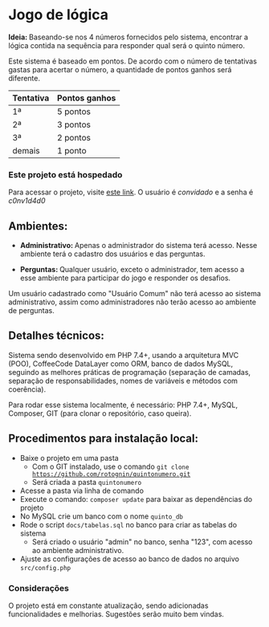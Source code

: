 # Jogo de lógica

<b>Ideia: </b> Baseando-se nos 4 números fornecidos pelo sistema, encontrar a lógica contida na 
sequência para responder qual será o quinto número.

Este sistema é baseado em pontos. De acordo com o número de tentativas gastas para acertar o número, 
a quantidade de pontos ganhos será diferente.

Tentativa | Pontos ganhos
----|-----
1ª | 5 pontos
2ª | 3 pontos
3ª | 2 pontos
demais | 1 ponto

### Este projeto está hospedado

Para acessar o projeto, visite [este link](https://rodrigotognin.com.br/quintonumero). 
O usuário é <em>convidado</em> e a senha é <em>c0nv1d4d0</em>

## Ambientes:

- <strong>Administrativo: </strong> Apenas o administrador do sistema terá acesso. Nesse ambiente terá o cadastro dos usuários e das perguntas.

- <strong>Perguntas: </strong> Qualquer usuário, exceto o administrador, tem acesso a esse ambiente para participar 
do jogo e responder os desafios.

Um usuário cadastrado como "Usuário Comum" não terá acesso ao sistema administrativo, assim como administradores não terão acesso ao ambiente de perguntas.

## Detalhes técnicos:

Sistema sendo desenvolvido em PHP 7.4+, usando a arquitetura MVC (POO), CoffeeCode DataLayer como ORM, banco de dados MySQL, seguindo as melhores práticas de programação (separação de camadas, separação de responsabilidades, nomes de variáveis e métodos com coerência).

Para rodar esse sistema localmente, é necessário: PHP 7.4+, MySQL, Composer, GIT (para clonar o repositório, caso queira).

## Procedimentos para instalação local:

- Baixe o projeto em uma pasta
  - Com o GIT instalado, use o comando <code>git clone https://github.com/rotognin/quintonumero.git</code>
  - Será criada a pasta <code>quintonumero</code>
- Acesse a pasta via linha de comando
- Execute o comando: <code>composer update</code> para baixar as dependências do projeto
- No MySQL crie um banco com o nome <code>quinto_db</code>
- Rode o script <code>docs/tabelas.sql</code> no banco para criar as tabelas do sistema
  - Será criado o usuário "admin" no banco, senha "123", com acesso ao ambiente administrativo.
- Ajuste as configurações de acesso ao banco de dados no arquivo <code>src/config.php</code>

### Considerações

O projeto está em constante atualização, sendo adicionadas funcionalidades e melhorias. Sugestões serão muito bem vindas.